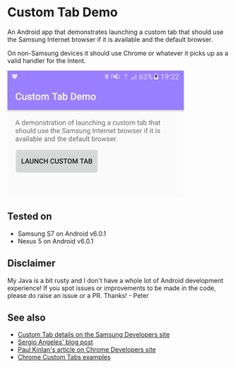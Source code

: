 # Custom Tab Demo

An Android app that demonstrates launching a custom tab that should use the Samsung Internet browser if it is available and the default browser.

On non-Samsung devices it should use Chrome or whatever it picks up as a valid handler for the Intent.

![Screenshot](docs/screenshot.png?raw=true "Screenshot") 

## Tested on

* Samsung S7 on Android v6.0.1
* Nexus 5 on Android v6.0.1

## Disclaimer

My Java is a bit rusty and I don't have a whole lot of Android development experience! If you spot issues or improvements to be made in the code, please do raise an issue or a PR. Thanks! - Peter

## See also

* [Custom Tab details on the Samsung Developers site](http://developer.samsung.com/technical-doc/view.do?v=T000000245)
* [Sergio Angeles' blog post](https://www.captechconsulting.com/blogs/an-introduction-to-chrome-custom-tabs-for-android)
* [Paul Kinlan's article on Chrome Developers site](https://developer.chrome.com/multidevice/android/customtabs)
* [Chrome Custom Tabs examples](https://github.com/GoogleChrome/custom-tabs-client)

